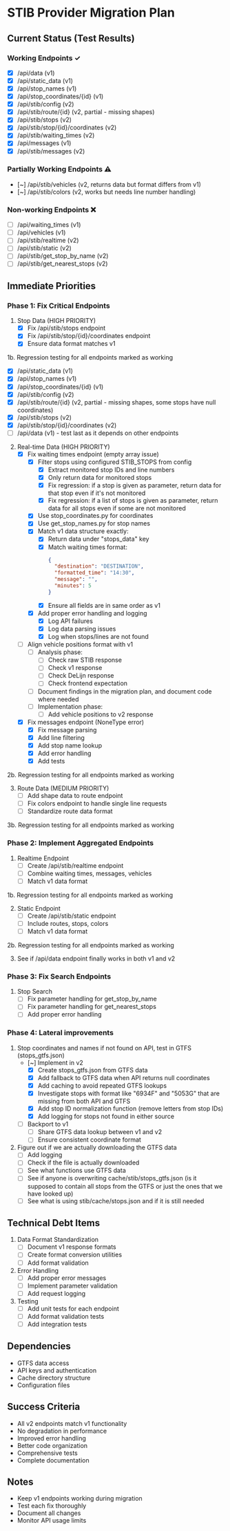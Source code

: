 # STIB Provider Migration Plan

## Current Status (Test Results)

### Working Endpoints ✓
- [x] /api/data (v1)
- [x] /api/static_data (v1)
- [x] /api/stop_names (v1)
- [x] /api/stop_coordinates/{id} (v1)
- [x] /api/stib/config (v2)
- [x] /api/stib/route/{id} (v2, partial - missing shapes)
- [x] /api/stib/stops (v2)
- [x] /api/stib/stop/{id}/coordinates (v2)
- [x] /api/stib/waiting_times (v2)
- [x] /api/messages (v1)
- [x] /api/stib/messages (v2)

### Partially Working Endpoints ⚠️
- [~] /api/stib/vehicles (v2, returns data but format differs from v1)
- [~] /api/stib/colors (v2, works but needs line number handling)

### Non-working Endpoints ❌
- [ ] /api/waiting_times (v1)
- [ ] /api/vehicles (v1)
- [ ] /api/stib/realtime (v2)
- [ ] /api/stib/static (v2)
- [ ] /api/stib/get_stop_by_name (v2)
- [ ] /api/stib/get_nearest_stops (v2)

## Immediate Priorities

### Phase 1: Fix Critical Endpoints
1. Stop Data (HIGH PRIORITY)
   - [x] Fix /api/stib/stops endpoint
   - [x] Fix /api/stib/stop/{id}/coordinates endpoint
   - [x] Ensure data format matches v1

1b. Regression testing for all endpoints marked as working
   - [x] /api/static_data (v1)
   - [x] /api/stop_names (v1)
   - [x] /api/stop_coordinates/{id} (v1)
   - [x] /api/stib/config (v2)
   - [x] /api/stib/route/{id} (v2, partial - missing shapes, some stops have null coordinates)
   - [x] /api/stib/stops (v2)
   - [x] /api/stib/stop/{id}/coordinates (v2)
   - [ ] /api/data (v1) - test last as it depends on other endpoints

2. Real-time Data (HIGH PRIORITY)
   - [x] Fix waiting times endpoint (empty array issue)
     - [x] Filter stops using configured STIB_STOPS from config
       - [x] Extract monitored stop IDs and line numbers
       - [x] Only return data for monitored stops
       - [x] Fix regression: if a stop is given as parameter, return data for that stop even if it's not monitored
       - [x] Fix regression: if a list of stops is given as parameter, return data for all stops even if some are not monitored
     - [x] Use stop_coordinates.py for coordinates
     - [x] Use get_stop_names.py for stop names
     - [x] Match v1 data structure exactly:
       - [x] Return data under "stops_data" key
       - [x] Match waiting times format:
         ```json
         {
           "destination": "DESTINATION",
           "formatted_time": "14:30",
           "message": "",
           "minutes": 5
         }
         ```
       - [x] Ensure all fields are in same order as v1
     - [x] Add proper error handling and logging
       - [x] Log API failures
       - [x] Log data parsing issues
       - [x] Log when stops/lines are not found
   - [ ] Align vehicle positions format with v1
        - [ ] Analysis phase:
            - [ ] Check raw STIB response
            - [ ] Check v1 response
            - [ ] Check DeLijn response
            - [ ] Check frontend expectation
        - [ ] Document findings in the migration plan, and document code where needed
        - [ ] Implementation phase:
            - [ ] Add vehicle positions to v2 response

   - [x] Fix messages endpoint (NoneType error)
     - [x] Fix message parsing
     - [x] Add line filtering
     - [x] Add stop name lookup
     - [x] Add error handling
     - [x] Add tests

2b. Regression testing for all endpoints marked as working

3. Route Data (MEDIUM PRIORITY)
   - [ ] Add shape data to route endpoint
   - [ ] Fix colors endpoint to handle single line requests
   - [ ] Standardize route data format

3b. Regression testing for all endpoints marked as working

### Phase 2: Implement Aggregated Endpoints
1. Realtime Endpoint
   - [ ] Create /api/stib/realtime endpoint
   - [ ] Combine waiting times, messages, vehicles
   - [ ] Match v1 data format

1b. Regression testing for all endpoints marked as working

2. Static Endpoint
   - [ ] Create /api/stib/static endpoint
   - [ ] Include routes, stops, colors
   - [ ] Match v1 data format

2b. Regression testing for all endpoints marked as working

3. See if /api/data endpoint finally works in both v1 and v2

### Phase 3: Fix Search Endpoints
1. Stop Search
   - [ ] Fix parameter handling for get_stop_by_name
   - [ ] Fix parameter handling for get_nearest_stops
   - [ ] Add proper error handling

### Phase 4: Lateral improvements
1. Stop coordinates and names if not found on API, test in GTFS (stops_gtfs.json)
   - [~] Implement in v2
     - [x] Create stops_gtfs.json from GTFS data
     - [x] Add fallback to GTFS data when API returns null coordinates
     - [x] Add caching to avoid repeated GTFS lookups
     - [x] Investigate stops with format like "6934F" and "5053G" that are missing from both API and GTFS
     - [x] Add stop ID normalization function (remove letters from stop IDs)
     - [x] Add logging for stops not found in either source
   - [ ] Backport to v1
     - [ ] Share GTFS data lookup between v1 and v2
     - [ ] Ensure consistent coordinate format
2. Figure out if we are actually downloading the GTFS data
   - [ ] Add logging
   - [ ] Check if the file is actually downloaded
   - [ ] See what functions use GTFS data
   - [ ] See if anyone is overwriting cache/stib/stops_gtfs.json (is it supposed to contain all stops from the GTFS or just the ones that we have looked up)
   - [ ] See what is using stib/cache/stops.json and if it is still needed

## Technical Debt Items
1. Data Format Standardization
   - [ ] Document v1 response formats
   - [ ] Create format conversion utilities
   - [ ] Add format validation

2. Error Handling
   - [ ] Add proper error messages
   - [ ] Implement parameter validation
   - [ ] Add request logging

3. Testing
   - [ ] Add unit tests for each endpoint
   - [ ] Add format validation tests
   - [ ] Add integration tests

## Dependencies
- GTFS data access
- API keys and authentication
- Cache directory structure
- Configuration files

## Success Criteria
- All v2 endpoints match v1 functionality
- No degradation in performance
- Improved error handling
- Better code organization
- Comprehensive tests
- Complete documentation

## Notes
- Keep v1 endpoints working during migration
- Test each fix thoroughly
- Document all changes
- Monitor API usage limits 